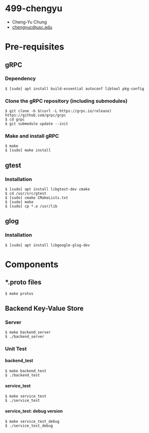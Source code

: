 # 499-chengyu
* Cheng-Yu Chung
* chengyuc@usc.edu

# Pre-requisites

## gRPC

### Dependency
```
$ [sudo] apt install build-essential autoconf libtool pkg-config
```

### Clone the gRPC repository (including submodules)
```
$ git clone -b $(curl -L https://grpc.io/release) https://github.com/grpc/grpc
$ cd grpc
$ git submodule update --init
```

### Make and install gRPC
```
$ make
$ [sudo] make install
```

## gtest
### Installation
```
$ [sudo] apt install libgtest-dev cmake
$ cd /usr/src/gtest
$ [sudo] cmake CMakeLists.txt
$ [sudo] make
$ [sudo] cp *.a /usr/lib
```

## glog
### Installation
```
$ [sudo] apt install libgoogle-glog-dev
```

# Components
## *.proto files
```
$ make protos
```

## Backend Key-Value Store
### Server
```
$ make backend_server
$ ./backend_server
```

### Unit Test
#### backend_test
```
$ make backend_test
$ ./backend_test
```
#### service_test
```
$ make service_test
$ ./service_test
```
#### service_test: debug version
```
$ make service_test_debug
$ ./service_test_debug
```

